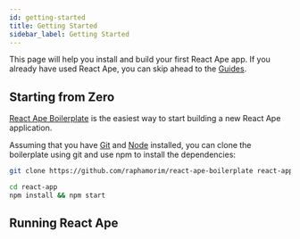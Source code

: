 ```yaml
---
id: getting-started
title: Getting Started
sidebar_label: Getting Started
---
```


This page will help you install and build your first React Ape app. If you already have used React Ape, you can skip ahead to the [Guides](components-and-apis).

## Starting from Zero

[React Ape Boilerplate](https://github.com/raphamorim/react-ape-boilerplate) is the easiest way to start building a new React Ape application. 

Assuming that you have [Git](https://git-scm.com/) and [Node](https://nodejs.org/en/download/) installed, you can clone the boilerplate using git and use npm to install the dependencies:

```sh
git clone https://github.com/raphamorim/react-ape-boilerplate react-app

cd react-app
npm install && npm start
```

## Running React Ape

